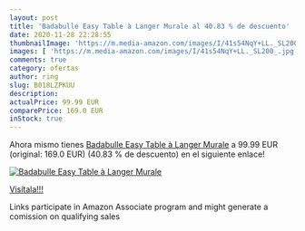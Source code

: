 ```yaml
---
layout: post
title: 'Badabulle Easy Table à Langer Murale al 40.83 % de descuento'
date: 2020-11-28 22:28:55
thumbnailImage: 'https://m.media-amazon.com/images/I/41s54NqY+LL._SL200_.jpg'
images: [ 'https://m.media-amazon.com/images/I/41s54NqY+LL._SL200_.jpg' ]
comments: true
category: ofertas
author: ring
slug: B018LZPKUU
description:
actualPrice: 99.99 EUR
comparePrice: 169.0 EUR
inStock: true
---
```


Ahora mismo tienes [Badabulle Easy Table à Langer Murale](https://www.amazon.fr/dp/B018LZPKUU/?tag=tolees0d-21) a 99.99 EUR (original: 169.0 EUR) (40.83 %  de descuento) en el siguiente enlace!

[![Badabulle Easy Table à Langer Murale](https://m.media-amazon.com/images/I/41s54NqY+LL._SL200_.jpg)](https://www.amazon.fr/dp/B018LZPKUU/?tag=tolees0d-21)

[Visítala!!!](https://www.amazon.fr/dp/B018LZPKUU/?tag=tolees0d-21)

Links participate in Amazon Associate program and might generate a comission on qualifying sales
